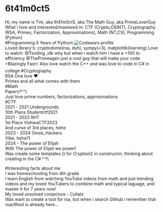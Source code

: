 # 6t41m0ct5
Hi, my name is Tim, aka 6t41m0ct5, aka The Math Guy, aka PrimeLoverGuy
What i love and interested/mastered in: CTF (Crypto,OSINT), Cryptography (RSA, Primes, Factorization, Approximations), Math (NT,CS), Programming (Python)\
#Programming
5 Years of Python\\
![Codewars profile](https://github.com/user-attachments/assets/7fad5f0e-7454-4714-9089-a6b2a8c74247)\
Loved library's: cryptodome(rsa, duh), sympy(<3), matplotlib(learning)
Love to watch:
@Tsoding ,idk why but when i watch him i have a +100 to efficiency
@ThePrimeagen just a cool guy that will make your code ⚡Blazingly Fast⚡
Also love watch the C++ and was love to code in C# in college
#Cryptography\
RSA One love ❤️\
Primes and all what comes with them\
#Math\
Papers?^^)\
Just love prime numbers, factorizations, approximations\
#CTF\
2021 - 2021 Undergrounds\
10th Place Studentctf2021\
2021 - 2023 RHT\
1st Place VishwaCTF2023\
And curse of 3rd places, hehe\
2023 - 2024 Omsk_Hackers\
Vibe, hehe?)\
2024 -     The power of Elijah\
With The power of Elijah we power!\
Was create some templates () for Cryptool2 in constructor, thinking about creating in the C# ^^!\

#Interesting facts about me\
I was homeschooling from 4th grade\
I learn English from watching YouTube videos from math and just trending videos and my loved YouTubers to combine math and typical laguage, and master it for 7 years now!\
My loved unsolved conjecture - Collatz \
Was want to create a tool for rsa, but when i search Github i remember that rsactftool is already here...
